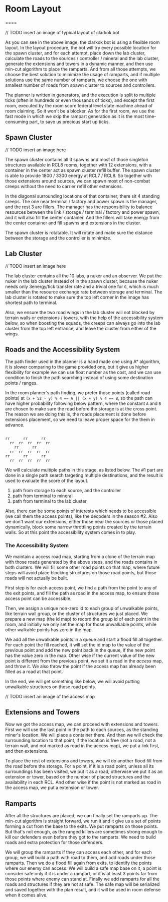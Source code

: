 # Room Layout

====

// TODO insert an image of typical layout of clarkok bot 

As you can see in the above image, the clarkok bot is using a flexible room layout. In the layout procedure, the bot
will try every possible location for the spawn cluster, and for each attempt, place down the lab cluster, calculate the
roads to the sources / controller / mineral and the lab cluster, generate the extensions and towers in a dynamic manner,
and then use min-cut algorithm to place the ramparts. And from all those attempts, we choose the best solution to
minimize the usage of ramparts, and if multiple solutions use the same number of ramparts, we choose the one with
smallest number of roads from spawn cluster to sources and controllers. 

The planner is written in generators, and the execution is split to multiple ticks (often in hundreds or even thousands
of ticks), and except the first room, executed by the room score federal level state machine ahead of room claiming. So
it won't be a blocker. As for the first room, we use the fast mode in which we skip the rampart generation as it is the
most time-consuming part, to save us precious start up ticks.

## Spawn Cluster

// TODO insert an image here

The spawn cluster contains all 3 spawns and most of those singleton structures available in RCL8 rooms, together with 12
extensions, with a container in the center act as spawn cluster refill buffer. The spawn cluster is able to provide 1800
/ 3300 energy at RCL7 / RCL8. So together with those extensions around sources, we can spawn most of non-combat creeps
without the need to carrier refill other extensions.

In the diagonal surrounding locations of that container, there sit 4 standing creeps. The one near terminal / factory
and power spawn is the manager, and the rest 3 are fillers. The manager has the responsibility to balance resources
between the link / storage / terminal / factory and power spawn, and it will also fill the center container. And the
fillers will take energy from the center container and fill spawns and extensions in the cluster.

The spawn cluster is rotatable. It will rotate and make sure the distance between the storage and the controller is
minimize.

## Lab Cluster

// TODO insert an image here

The lab cluster contains all the 10 labs, a nuker and an observer. We put the nuker in the lab cluster instead of in the
spawn cluster, because the nuker needs only 3energy/tick transfer rate and a trivial one for `G`, which is much smaller
than the resource exchange rate between storage and terminal. The lab cluster is rotated to make sure the top left
corner in the image has shortest path to terminal.

Also, we ensure the two road wings in the lab cluster will not blocked by terrain walls or extensions / towers, with the
help of the accessibility system below, so when boosting the squads, the creeps can always go into the lab cluster from
the top left entrance, and leave the cluster from either of the wings. 

## Roads and the Accessibility System

The path finder used in the planner is a hand made one using A\* algorithm, it is slower comparing to the game provided
one, but it give us higher flexibility for example we can use float number as the cost, and we can use condition to
finish the path searching instead of using some destination points / ranges.

In the room planner's path finding, we prefer those points (called road points) at `(x + 52 - y) % 4 == A || (x + y) % 4
== B`, so the path can have higher probability following below pattern, where the constant `A` and `B` are chosen to
make sure the road before the storage is at the cross point. The reason we are doing this is, the roads placement is
done before extensions placement, so we need to leave proper space for the them in advance. 

```

rr      rr      rr
  rr  rr  rr  rr  rr
    rr      rr      
  rr  rr  rr  rr  rr
rr      rr      rr
  rr  rr  rr  rr  rr

```

We will calculate multiple paths in this stage, as listed below. The #1 part are done in a single path search targeting
multiple destinations, and the result is used to evaluate the score of the layout.

 1. path from storage to each source, and the controller
 2. path from terminal to mineral
 3. path from terminal to the lab cluster

Also, there can be some points of interests which needs to be accessible (we call them the access points), like the
decoders in the season #2. Also we don't want our extensions, either those near the sources or those placed dynamically,
block some narrow throttling points created by the terrain walls. So at this point the accessibility system comes in to
play.

### The Accessibility System

We maintain a access road map, starting from a clone of the terrain map with those roads generated by the above steps,
and the roads contains in both clusters. We will fill some other road points on that map, where future steps will avoid
place blocking structures on those road points, but those roads will not actually be built.

First step is for each access point, we find a path from the point to any of the exit points, and fill the path as road
in the access map, to ensure those access point can be accessible. 

Then, we assign a unique non-zero id to each group of unwalkable points, like terrain wall group, or the cluster of
structures we just placed. We prepare a new map (the id map) to record the group id of each point in the room, and
initially we only set the map for those unwalkable points, while other walkable points has zero in the map.

We add all the unwalkable points in a queue and start a flood fill all together. For each point the fill reached, it
will set the id map to the value of the previous point and add the new point back in the queue, if the new point has the
value zero in the map. Other wise if the current value of the new point is different from the previous point, we set it
a road in the *access* map, and throw it. We also throw the point if the access map has already been filled as a road at
that point.

In the end, we will get something like below, we will avoid putting unwalkable structures on those road points.

// TODO insert an image of the access map

## Extensions and Towers

Now we got the access map, we can proceed with extensions and towers. First we will use the last point in the path to
each sources, as the standing miner's location. We will place a container there. And then we will check the surrounding
location to that point, if the location is free (not a road, not a terrain wall, and not marked as road in the access
map), we put a link first, and then extensions.

To place the rest of extensions and towers, we will do another flood fill from the road before the storage. For a point,
if it is a road point, unless all its surroundings has been visited, we put it as a road, otherwise we put it as an
extension or tower, based on the number of placed structures and the availability in each RCL. And other wise if the
point is not marked as road in the access map, we put a extension or tower.

## Ramparts

After all the structures are placed, we can finally set the ramparts up. The min-cut algorithm is straight forward, we
run it and it give us a set of points forming a cut from the base to the exits. We put ramparts on those points. But
that's not enough, as the ranged killers are sometimes strong enough to kill our defenders even before they got to the
ramparts. We need to build roads and extra protection for those defenders.

We will group the ramparts if they can access each other, and for each group, we will build a path with road to them,
and add roads under those ramparts. Then we do a flood fill again from exits, to identify the points where our enemy can
access. We will build a safe map base on it, a point is consider safe only if it is under a rampart, or it is at least 3
points far from those points where enemy can stand at. Finally we add ramparts for all the roads and structures if they
are not at safe. The safe map will be serialized and saved together with the plan result, and it will be used in room
defense when it comes alive.
